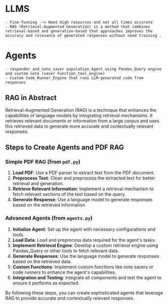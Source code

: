 # LLMS
    - Fine-Tunning --> Need High resources and not all times accurate 
    - RAG (Retrieval-Augmented Generation) is a method that combines retrieval-based and generation-based that approaches improves the accuracy and relevance of generated responses without need training . 

# Agents
    - responder_and_note_saver population_Agent using Pandas_Query engine and custom note (saver Function_tool_engine) 
    - Custom Code_Runner_Engine that runs LLM-generated code from responses 

## RAG in Abstract
Retrieval-Augmented Generation (RAG) is a technique that enhances the capabilities of language models by integrating retrieval mechanisms. It retrieves relevant documents or information from a large corpus and uses this retrieved data to generate more accurate and contextually relevant responses.

## Steps to Create Agents and PDF RAG

### Simple PDF RAG (from `pdf.py`)
1. **Load PDF**: Use a PDF parser to extract text from the PDF document.
2. **Preprocess Text**: Clean and preprocess the extracted text for better retrieval and generation.
3. **Retrieve Relevant Information**: Implement a retrieval mechanism to fetch relevant sections of the text based on the query.
4. **Generate Response**: Use a language model to generate responses based on the retrieved information.

### Advanced Agents (from `agents.py`)
1. **Initialize Agent**: Set up the agent with necessary configurations and tools.
2. **Load Data**: Load and preprocess data required for the agent's tasks.
3. **Implement Retrieval Engine**: Develop a custom retrieval engine using Pandas_Query or other tools to fetch relevant data.
4. **Generate Responses**: Use the language model to generate responses based on the retrieved data.
5. **Custom Functions**: Implement custom functions like note savers or code runners to enhance the agent's capabilities.
6. **Integration and Testing**: Integrate all components and test the agent to ensure it performs as expected.

By following these steps, you can create sophisticated agents that leverage RAG to provide accurate and contextually relevant responses. 










  
